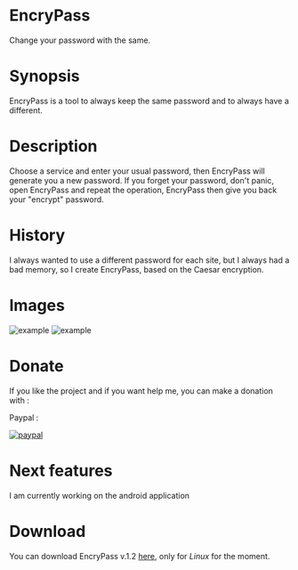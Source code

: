 # EncryPass
Change your password with the same.
# Synopsis
EncryPass is a tool to always keep the same password and to always have a different.
# Description
Choose a service and enter your usual password, then EncryPass will generate you a new password.
If you forget your password, don't panic, open EncryPass and repeat the operation, EncryPass then give you back your "encrypt" password.
# History
I always wanted to use a different password for each site, but I always had a bad memory, so I create EncryPass, based on the Caesar encryption.
# Images
![example](http://i.imgur.com/HeLfSWJ.png)
![example](http://i.imgur.com/HKK3TwK.png)
# Donate
If you like the project and if you want help me, you can make a donation with :

Paypal : 

[![paypal](https://www.paypalobjects.com/fr_FR/FR/i/btn/btn_donate_SM.gif)](https://www.paypal.me/R3J3CT3D)
# Next features
I am currently working on the android application
# Download
You can download EncryPass v.1.2 [here](https://github.com/R3J3CT3D/EncryPass/releases), only for *Linux* for the moment.
